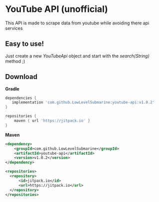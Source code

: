 # YouTube API (unofficial)
This API is made to scrape data from youtube while avoiding there api services

## Easy to use!
Just create a new *YouTubeApi* object and start with the *search(String)* method ;)

## Download

**Gradle**
```gradle
dependencies {
   implementation 'com.github.LowLevelSubmarine:youtube-api:v1.0.2'
}

repositories {
    maven { url 'https://jitpack.io' }
}
```

**Maven**
```xml
<dependency>
    <groupId>com.github.LowLevelSubmarine</groupId>
    <artifactId>youtube-api</artifactId>
    <version>v1.0.2</version>
</dependency>
```
```xml
<repositories>
  <repository>
      <id>jitpack.io</id>
      <url>https://jitpack.io</url>
  </repository>
</repositories>
```

